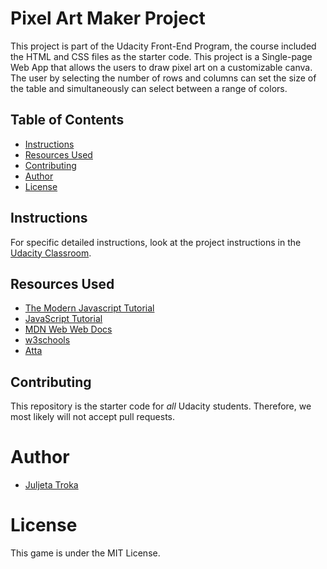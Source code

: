 # Pixel Art Maker Project

This project is part of the Udacity Front-End Program, the course included the HTML and CSS files as the starter code.
This project is a Single-page Web App that allows the users to draw pixel art on a customizable canva. The user by selecting the number of rows and columns can set the size of the table and simultaneously can select between a range of colors.

## Table of Contents

- [Instructions](#instructions)
- [Resources Used](#ResourcesUsed)
- [Contributing](#contributing)
- [Author](#Author)
- [License](#License)

## Instructions

For specific detailed instructions, look at the project instructions in the [Udacity Classroom](https://classroom.udacity.com/me).

## Resources Used 

- [The Modern Javascript Tutorial](https://javascript.info/)
- [JavaScript Tutorial](https://www.javascripttutorial.net/)
- [MDN Web Web Docs](https://developer.mozilla.org/en-US/)
- [w3schools](https://www.w3schools.com/)
- [Atta](https://attacomsian.com/)
## Contributing

This repository is the starter code for _all_ Udacity students. Therefore, we most likely will not accept pull requests.

# Author

- [Juljeta Troka](www.linkedin.com/in/juljetatroka)

# License

This game is under the MIT License.
